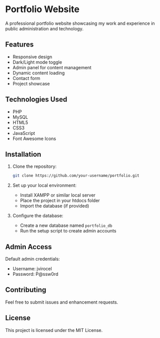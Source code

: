 # Portfolio Website

A professional portfolio website showcasing my work and experience in public administration and technology.

## Features

- Responsive design
- Dark/Light mode toggle
- Admin panel for content management
- Dynamic content loading
- Contact form
- Project showcase

## Technologies Used

- PHP
- MySQL
- HTML5
- CSS3
- JavaScript
- Font Awesome Icons

## Installation

1. Clone the repository:

   ```bash
   git clone https://github.com/your-username/portfolio.git
   ```

2. Set up your local environment:

   - Install XAMPP or similar local server
   - Place the project in your htdocs folder
   - Import the database (if provided)

3. Configure the database:
   - Create a new database named `portfolio_db`
   - Run the setup script to create admin accounts

## Admin Access

Default admin credentials:

- Username: jvirocel
- Password: P@ssw0rd

## Contributing

Feel free to submit issues and enhancement requests.

## License

This project is licensed under the MIT License.
